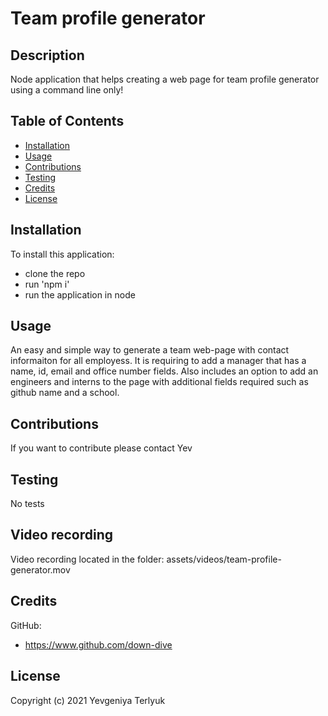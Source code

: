 # Team profile generator

## Description
Node application that helps creating a web page for team profile generator using a command line only!

## Table of Contents

* [Installation](#installation)
* [Usage](#usage)
* [Contributions](#contributions)
* [Testing](#testing)
* [Credits](#credits)
* [License](#license)

## Installation
To install this application:
* clone the repo 
* run 'npm i' 
* run the application in node

## Usage
An easy and simple way to generate a team web-page with contact informaiton for all employess. It is requiring to add a manager that has a name, id, email and office number fields. Also includes an option to add an engineers and interns to the page with additional fields required such as github name and a school.

## Contributions
If you want to contribute please contact Yev

## Testing
No tests

## Video recording
Video recording located in the folder: assets/videos/team-profile-generator.mov

## Credits
GitHub: 
* https://www.github.com/down-dive

## License
Copyright (c) 2021 Yevgeniya Terlyuk
